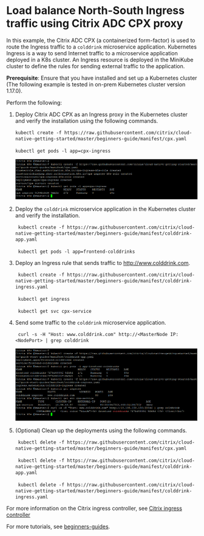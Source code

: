 # Load balance North-South Ingress traffic using Citrix ADC CPX proxy

In this example, the Citrix ADC CPX (a containerized form-factor) is used to route the Ingress traffic to a `colddrink` microservice application.
Kubernetes Ingress is a way to send Internet traffic to a microservice application deployed in a K8s cluster. An Ingress resource is deployed in the MiniKube cluster to define the rules for sending external traffic to the application.

**Prerequisite**: Ensure that you have installed and set up a Kubernetes cluster (The following example is tested in on-prem Kubernetes cluster version 1.17.0).


Perform the following:

1. Deploy Citrix ADC CPX as an Ingress proxy in the Kubernetes cluster and verify the installation using the following commands.


       kubectl create -f https://raw.githubusercontent.com/citrix/cloud-native-getting-started/master/beginners-guide/manifest/cpx.yaml
        
       kubectl get pods -l app=cpx-ingress

   ![tier2-cpx](images/tier2-cpx.png)

2. Deploy the `colddrink` microservice application in the Kubernetes cluster and verify the installation.


        
        kubectl create -f https://raw.githubusercontent.com/citrix/cloud-native-getting-started/master/beginners-guide/manifest/colddrink-app.yaml
        
        kubectl get pods -l app=frontend-colddrinks
       

3. Deploy an Ingress rule that sends traffic to http://www.colddrink.com.

    
        kubectl create -f https://raw.githubusercontent.com/citrix/cloud-native-getting-started/master/beginners-guide/manifest/colddrink-ingress.yaml

        kubectl get ingress

        kubectl get svc cpx-service


4. Send some traffic to the `colddrink` microservice application.

        curl -s -H "Host: www.colddrink.com" http://<MasterNode IP:<NodePort> | grep colddrink



     ![colddrink-app](images/colddrink-app.PNG)


5. (Optional) Clean up the deployments using the following commands.

        kubectl delete -f https://raw.githubusercontent.com/citrix/cloud-native-getting-started/master/beginners-guide/manifest/cpx.yaml

        kubectl delete -f https://raw.githubusercontent.com/citrix/cloud-native-getting-started/master/beginners-guide/manifest/colddrink-app.yaml
       
        kubectl delete -f https://raw.githubusercontent.com/citrix/cloud-native-getting-started/master/beginners-guide/manifest/colddrink-ingress.yaml


For more information on the Citrix ingress controller, see [Citrix ingress controller](https://github.com/citrix/citrix-k8s-ingress-controller)

For more tutorials, see [beginners-guides](https://github.com\/citrix/cloud-native-getting-started/tree/master/beginners-guide).
